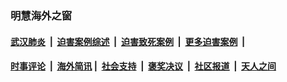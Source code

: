 
### 明慧海外之窗

####  [武汉肺炎](indexes/365.md?t=01271700) &nbsp;|&nbsp;  [迫害案例综述](indexes/328.md?t=01271700) &nbsp;|&nbsp; [迫害致死案例](indexes/277.md?t=01271700)  &nbsp;|&nbsp; [更多迫害案例](indexes/81.md?t=01271700)  &nbsp;|&nbsp; 
####  [时事评论](indexes/251.md?t=01271700) &nbsp;|&nbsp; [海外简讯](indexes/245.md?t=01271700)&nbsp;|&nbsp;  [社会支持](indexes/140.md?t=01271700) &nbsp;|&nbsp; [褒奖决议](indexes/282.md?t=01271700) &nbsp;|&nbsp; [社区报道](indexes/91.md?t=01271700)  &nbsp;|&nbsp; [天人之间](indexes/78.md?t=01271700) 

